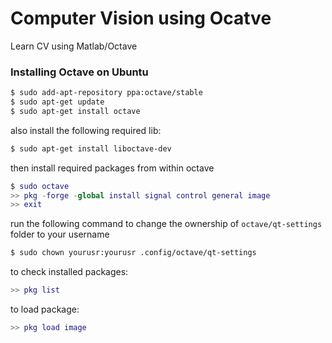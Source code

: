 # Computer Vision using Ocatve

Learn CV using Matlab/Octave

### Installing Octave on Ubuntu

```bash
$ sudo add-apt-repository ppa:octave/stable
$ sudo apt-get update
$ sudo apt-get install octave
```
also install the following required lib:

```bash
$ sudo apt-get install liboctave-dev
```

then install required packages from within octave

```matlab
$ sudo octave
>> pkg -forge -global install signal control general image
>> exit
```
run the following command to change the ownership of `octave/qt-settings` folder to your username

```bash
$ sudo chown yourusr:yourusr .config/octave/qt-settings 
```

to check installed packages:

```matlab
>> pkg list
```
to load package:

```matlab
>> pkg load image
```
